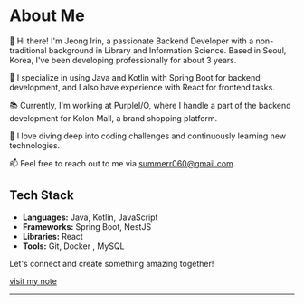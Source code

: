 # About Me


👋 Hi there! I'm Jeong Irin, a passionate Backend Developer with a non-traditional background in Library and Information Science. Based in Seoul, Korea, I've been developing professionally for about 3 years.

🚀 I specialize in using Java and Kotlin with Spring Boot for backend development, and I also have experience with React for frontend tasks.  

📚 Currently, I'm working at PurpleI/O, where I handle a part of the backend development for Kolon Mall, a brand shopping platform.  

🌟 I love diving deep into coding challenges and continuously learning new technologies.  

📫 Feel free to reach out to me via summerr060@gmail.com. 


## Tech Stack
- **Languages:** Java, Kotlin, JavaScript 
- **Frameworks:** Spring Boot, NestJS 
- **Libraries:** React 
- **Tools:** Git, Docker , MySQL 

Let's connect and create something amazing together! 

[visit my note](https://summerr060s-organization.gitbook.io/note/)

---



<!---
summerr0-0/summerr0-0 is a ✨ special ✨ repository because its `README.md` (this file) appears on your GitHub profile.
You can click the Preview link to take a look at your changes.
--->
